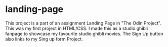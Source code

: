 # landing-page
This project is a part of an assignment Landing Page in "The Odin Project".
This was my first project in HTML/CSS.
I made this as a studio ghibli fanpage to showcase my favourite studio ghibli movies.
The Sign Up button also links to my Sing up form Project.
